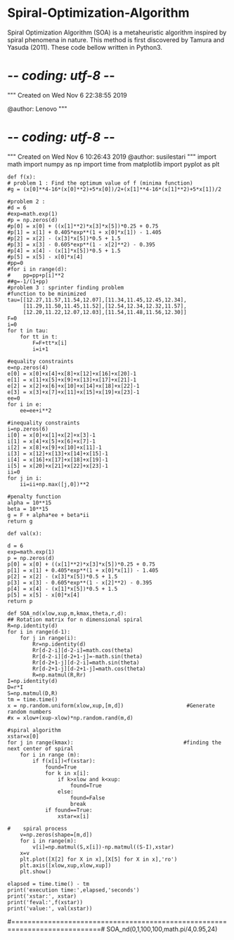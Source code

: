 # Spiral-Optimization-Algorithm
Spiral Optimization Algorithm (SOA) is a metaheuristic algorithm inspired by spiral phenomena in nature. This method is first discovered by Tamura and Yasuda (2011). These code bellow written in Python3.

# -*- coding: utf-8 -*-
"""
Created on Wed Nov  6 22:38:55 2019

@author: Lenovo
"""

# -*- coding: utf-8 -*-
"""
Created on Wed Nov  6 10:26:43 2019
@author: susilestari
"""
import math
import numpy as np
import time
from matplotlib import pyplot as plt

    def f(x):
    # problem 1 : Find the optimum value of f (minima function)
    #g = (x[0]**4-16*(x[0]**2)+5*x[0])/2+(x[1]**4-16*(x[1]**2)+5*x[1])/2
    
    #problem 2 :
    #d = 6
    #exp=math.exp(1)
    #p = np.zeros(d)
    #p[0] = x[0] + ((x[1]**2)*x[3]*x[5])*0.25 + 0.75
    #p[1] = x[1] + 0.405*exp**(1 + x[0]*x[1]) - 1.405
    #p[2] = x[2] - (x[3]*x[5])*0.5 + 1.5
    #p[3] = x[3] - 0.605*exp**(1 - x[2]**2) - 0.395
    #p[4] = x[4] - (x[1]*x[5])*0.5 + 1.5
    #p[5] = x[5] - x[0]*x[4]
    #pp=0
    #for i in range(d):
    #    pp=pp+p[i]**2
    ##g=-1/(1+pp)   
    #problem 3 : sprinter finding problem
    #function to be minimized
    tau=[[12.27,11.57,11.54,12.07],[11.34,11.45,12.45,12.34],
         [11.29,11.50,11.45,11.52],[12.54,12.34,12.32,11.57],
         [12.20,11.22,12.07,12.03],[11.54,11.48,11.56,12.30]]
    F=0
    i=0
    for t in tau:
        for tt in t:
            F=F+tt*x[i]
            i=i+1
            
    #equality constraints
    e=np.zeros(4)
    e[0] = x[0]+x[4]+x[8]+x[12]+x[16]+x[20]-1
    e[1] = x[1]+x[5]+x[9]+x[13]+x[17]+x[21]-1
    e[2] = x[2]+x[6]+x[10]+x[14]+x[18]+x[22]-1
    e[3] = x[3]+x[7]+x[11]+x[15]+x[19]+x[23]-1
    ee=0
    for i in e:
        ee=ee+i**2
    
    #inequality constraints
    i=np.zeros(6)
    i[0] = x[0]+x[1]+x[2]+x[3]-1
    i[1] = x[4]+x[5]+x[6]+x[7]-1
    i[2] = x[8]+x[9]+x[10]+x[11]-1
    i[3] = x[12]+x[13]+x[14]+x[15]-1
    i[4] = x[16]+x[17]+x[18]+x[19]-1
    i[5] = x[20]+x[21]+x[22]+x[23]-1
    ii=0
    for j in i:
        ii=ii+np.max([j,0])**2
    
    #penalty function
    alpha = 10**15
    beta = 10**15
    g = F + alpha*ee + beta*ii
    return g

    def val(x):

    d = 6
    exp=math.exp(1)
    p = np.zeros(d)
    p[0] = x[0] + ((x[1]**2)*x[3]*x[5])*0.25 + 0.75
    p[1] = x[1] + 0.405*exp**(1 + x[0]*x[1]) - 1.405
    p[2] = x[2] - (x[3]*x[5])*0.5 + 1.5
    p[3] = x[3] - 0.605*exp**(1 - x[2]**2) - 0.395
    p[4] = x[4] - (x[1]*x[5])*0.5 + 1.5
    p[5] = x[5] - x[0]*x[4]
    return p

    def SOA_nd(xlow,xup,m,kmax,theta,r,d):
    ## Rotation matrix for n dimensional spiral
    R=np.identity(d)
    for i in range(d-1):
        for j in range(i):
            Rr=np.identity(d)
            Rr[d-2-i][d-2-i]=math.cos(theta)
            Rr[d-2-i][d-2+1-j]=-math.sin(theta)
            Rr[d-2+1-j][d-2-i]=math.sin(theta)
            Rr[d-2+1-j][d-2+1-j]=math.cos(theta)
            R=np.matmul(R,Rr)
    I=np.identity(d)
    D=r*I
    S=np.matmul(D,R)
    tm = time.time()
    x = np.random.uniform(xlow,xup,[m,d])                    #Generate random numbers
    #x = xlow+(xup-xlow)*np.random.rand(m,d)
    
    #spiral algorithm
    xstar=x[0]
    for j in range(kmax):                                   #finding the next center of spiral
        for i in range (m):
            if f(x[i])<f(xstar):
                found=True
                for k in x[i]:    
                    if k>xlow and k<xup:
                        found=True
                    else:
                        found=False
                        break
                if found==True:
                    xstar=x[i]
                    
    #    spiral process
        v=np.zeros(shape=[m,d])
        for i in range(m):
            v[i]=np.matmul(S,x[i])-np.matmul((S-I),xstar)
        x=v
        plt.plot([X[2] for X in x],[X[5] for X in x],'ro')
        plt.axis([xlow,xup,xlow,xup])
        plt.show()
        
    elapsed = time.time() - tm
    print('execution time:',elapsed,'seconds')
    print('xstar:', xstar)
    print('feval:',f(xstar))
    print('value:', val(xstar))
#============================================================================#
SOA_nd(0,1,100,100,math.pi/4,0.95,24)
